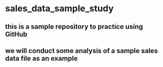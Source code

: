 # sales_data_sample_study

## this is a sample repository to practice using GitHub

## we will conduct some analysis of a sample sales data file as an example
